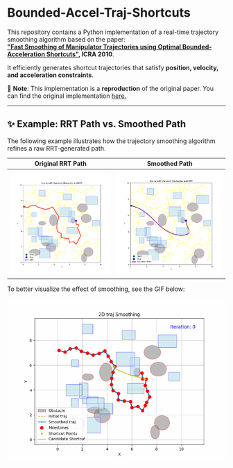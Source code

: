 # Bounded-Accel-Traj-Shortcuts

This repository contains a Python implementation of a real-time trajectory smoothing algorithm based on the paper:  
**["Fast Smoothing of Manipulator Trajectories using Optimal Bounded-Acceleration Shortcuts"](https://ieeexplore.ieee.org/document/5509683), ICRA 2010**.  

It efficiently generates shortcut trajectories that satisfy **position, velocity, and acceleration constraints**.

📌 **Note**: This implementation is a **reproduction** of the original paper. You can find the original implementation [here.](https://github.com/krishauser/KrisLibrary/blob/master/planning/ParabolicRamp.cpp)  

---

## ✨ Example: RRT Path vs. Smoothed Path  

The following example illustrates how the trajectory smoothing algorithm refines a raw RRT-generated path.  

| **Original RRT Path** | **Smoothed Path** |
|----------------|----------------|
| ![RRT Path](rrt.png) | ![Smoothed Path](rrt_smoothed.png) |

To better visualize the effect of smoothing, see the GIF below:  

![Trajectory Smoothing](trajectory_smoothing.gif)
